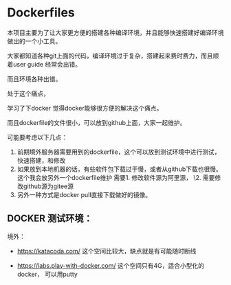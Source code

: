 # Dockerfiles

本项目主要为了让大家更方便的搭建各种编译环境，并且能够快速搭建好编译环境做出的一个小工具。

大家都知道各种git上面的代码，编译环境过于复杂，搭建起来费时费力，而且顺着user guide 经常会出错。

而且环境各种出错。

处于这个痛点，

学习了下docker 觉得docker能够很方便的解决这个痛点。

而且dockerfile的文件很小，可以放到github上面，大家一起维护。

可能要考虑以下几点：

1. 前期境外服务器需要用到的dockerfile，这个可以放到测试环境中进行测试，快速搭建，和修改
2. 如果放到本地机器的话，有些软件包下载过于慢，或者从github下载也很慢。  这个我会放另外一个dockerfile维护
    需要1. 修改软件源为阿里源，
    \2. 需要修改github源为gitee源
3. 另外一种方式是docker pull直接下载做好的镜像。







## DOCKER 测试环境：

境外：



- https://katacoda.com/    这个空间比较大，缺点就是有可能随时断线

- https://labs.play-with-docker.com/    这个空间只有4G，适合小型化的docker， 可以用putty

  